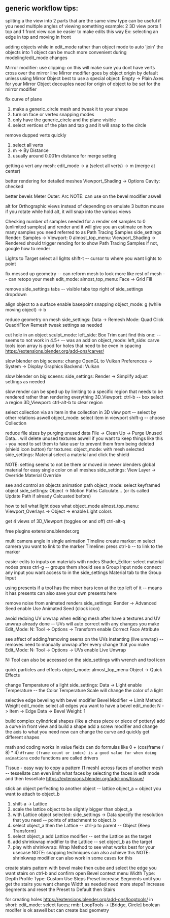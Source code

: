 ## generic workflow tips:

spliting a the view into 2 parts that are the same view type can be useful if you need multiple angles of viewing something
example: 2 3D view ports
  1 top and 1 front view
  can be easier to make edits this way
    Ex: selecting an edge in top and moving in front

adding objects while in edit_mode rather than object mode to auto 'join' the objects into 1 object can be much more convenient during modeling/edit_mode changes

Mirror modifier:
use clipping: on
  this will make sure you dont have verts cross over the mirror line
Mirror modifier goes by object origin by default unless using Mirror Object
  best to use a special object: Empty -> Plain Axes
    for your Mirror Object
    decouples need for origin of object to be set for the mirror modifier

fix curve of plane
1. make a generic_circle mesh and tweak it to your shape
2. turn on face or vertex snapping modes
3. only have the generic_circle and the plane visible
4. select vertices of the plan and tap g and it will snap to the circle

remove dupped verts quickly
1. select all verts
2. m -> By Distance
3. usually around 0.001m distance for merge setting

getting a vert
any mesh:
  edit_mode -> a (select all verts) -> m (merge at center)

better rendering for detailed meshes
  Viewport_Shading -> Options
    Cavity: checked

better bevels
  Meter Outer: Arc
  NOTE: can use on the bevel modifier aswell

alt for Orthographic views
  instead of depending on emulate 3 button mouse
  if you rotate while hold alt, it will snap into the various views

Checking number of samples needed for a render
  set samples to 0 (unlimited samples) and render and it will give you an estimate on how many samples you need
    referred to as Path Tracing Samples
  side_settings Render: Samples -> Viewport: 0
  almost_top_menu: Viewport_Shading -> Rendered
    should trigger rending for to show Path Tracing Samples
      if not, google how to render

Lights to Target
select all lights
shift-t -- cursor to where you want lights to point

fix messed up geometry -- can reform mesh to look more like rest of mesh -- can retopo your mesh
edit_mode: almost_top_menu: Face -> Grid Fill

remove side_settings tabs -- visible tabs
top right of side_settings dropdown


align object to a surface
enable basepoint snapping
object_mode: g (while moving object) -> b

reduce geometry on mesh
side_settings: Data -> Remesh
Mode: Quad
Click QuadriFlow Remesh
tweak settings as needed

cut hole in an object
sculpt_mode:
  left_side: Box Trim
cant find this one: -- seems to not work in 4.5+ -- was an add on
  object_mode: left_side: carve tools icon
  array is good for holes that need to be even in spacing
  https://extensions.blender.org/add-ons/carver/

slow blender on big sceens:
change OpenGL to Vulkan
Preferences -> System -> Display Graphics
  Backend: Vulkan

slow blender on big sceens:
side_settings: Render -> Simplify
  adjust settings as needed

slow render can be sped up by limiting to a specific region that needs to be rendered rather than rendering everything
3D_Viewport: ctrl-b -- box select a region
3D_Viewport: ctrl-alt-b to clear region

select collection via an item in the collection in 3D view port -- select by other relations aswell
object_mode: select item in viewport
shift-g -- choose Collection

reduce file sizes by purging unused data
File -> Clean Up -> Purge Unused Data...
  will delete unused textures aswell
  if you want to keep things like this - you need to set them to fake user to prevent them from being deleted
    (shield icon button)
      for textures: object_mode: with mesh selected
        side_settings: Material
          select a material and click the shield

NOTE: setting seems to not be there or moved in newer blenders
global material for easy single color on all meshes
side_settings: View Layer -> Override
  Material Override

see and control an objects animation path
object_mode: select keyframed object
side_settings: Object -> Motion Paths
  Calculate... (or its called Update Path if already Calcuated before)

how to tell what light does what
object_mode almost_top_menu: Viewport_Overlays -> Object -> enable Light colors

get 4 views of 3D_Viewport (toggles on and off)
ctrl-alt-q

free plugins
extensions.blender.org

multi camera angle in single animation
Timeline
create marker: m
select camera you want to link to the marker
Timeline: press ctrl-b -- to link to the marker

easier edits to inputs on materials with nodes
Shader_Editor: select material nodes
press ctrl-g -- groups them
should see a Group Input node
connect any input you want access to in the side_settings Material tab to the Group Input

using presents
if a tool has the mixer bars icon at the top left of it -- means it has presents
can also save your own presents here

remove noise from animated renders
side_settings: Render -> Advanced
  Seed
    enable Use Animated Seed (clock icon)

avoid redoing UV unwrap when editing mesh after have a textures and UV unwrap already done -- UVs will auto correct with any changes you make
Edit_Mode: N: Tool -> Options -> Transform
  enable Correct Face Attribute

see affect of adding/removing seems on the UVs instanting (live unwrap) -- removes need to manually unwrap after every change that you make
Edit_Mode: N: Tool -> Options -> UVs
  enable Live Unwrap

N: Tool can also be accessed on the side_settings with wrench and tool icon

quick particles and effects
object_mode: almost_top_menu Object -> Quick Effects

change Temperature of a light
side_settings: Data -> Light
  enable Temperature -- the Color Temperature Scale will change the color of a light

selective edge beveling with bevel modifier
Bevel Modifier -> Limit Method: Weight
edit_mode: select all edges you want to have a bevel
edit_mode: N -> Item -> Edge Data -> Bevel Weight: 1

build complex cylindrical shapes (like a chess piece or piece of pottery)
add a curve in front view and build a shape
add a screw modifier and change the axis to what you need
now can change the curve and quickly get different shapes

math and coding works in value fields
can do formulas like 0 + (cos(frame / 8) * 4)
`#frame (frame count or index) is a good value for when doing animations`
code functions are called drivers

Tissue - easy way to copy a pattern (1 mesh) across faces of another mesh -- tessellate
can even limit what faces by selecting the faces in edit mode and then tessellate
https://extensions.blender.org/add-ons/tissue/

stick an object perfecting to another object -- lattice
object_a = object you want to attach to object_b
1. shift-a -> Lattice
2. scale the lattice object to be slightly bigger than object_a
3. with Lattice object selected: side_settings -> Data
  specify the resolution that you need -- points of attachment to object_b
4. select object_a then the Lattice -- ctrl-p to parent -- Object (Keep Transform)
5. select object_a add Lattice modifier -- set the Lattice as the target
6. add shrinkwrap modifier to the Lattice -- set object_b as the target
7. play with shrinkwrap: Wrap Method to see what works best for your usecase
NOTE: snapping techniques can also achieve this
NOTE: shrinkwrap modifier can also work in some cases for this

create stairs pattern with bevel
make then cube and select the edge you want stairs on
ctrl-b and confirm
open Bevel context menu
  Width Type: Depth
  Profile Type: Custom
    Use Steps Preset
  increase Segments until you get the stairs you want
  change Width as needed
need more steps?
  increase Segments and reset the Preset to Default then Stairs

for creating holes
  https://extensions.blender.org/add-ons/looptools/
  in short:
    edit_mode: select faces; rmb: LoopTools -> [Bridge, Circle]
  boolean modifer is ok aswell but can create bad geometry
